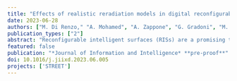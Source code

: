 ```yaml
---
title: "Effects of realistic reradiation models in digital reconfigurable intelligent surfaces"
date: 2023-06-28
authors: ["M. Di Renzo," "A. Mohamed", "A. Zappone", "G. Gradoni", "M. Rossi", "M. Moccia", "G. Castaldi", "V. Galdi"]
publication_types: ["2"]
abstract: "Reconfigurable intelligent surfaces (RISs) are a promising technology for wireless communication applications, but their performance is often optimized using simplified electromagnetic reradiation models. In this study, we explore the impact on the RIS perfoprmance of more realistic assumptions, including the (possibly imperfect) quantization of the reflection coefficients, sub-wavelength inter-element spacing, near-field location, and presence of electromagnetic interference. We find that design constraints can cause an RIS to reradiate power in unwanted directions. Therefore, it is important to optimize an RIS by considering the entire reradiation pattern. Overall, our study indicates that a 2-bit digitally controllable RIS with a nearly constant reflection amplitude and RIS elements with a size and inter-element spacing between (1/8)th and (1/4)th of the signal wavelength may offer a reasonable tradoeff between performance, complexity, and cost."
featured: false
publication: "*Journal of Information and Intelligence* **pre-proof**"
doi: 10.1016/j.jiixd.2023.06.005
projects: ['STREET']
---
```

